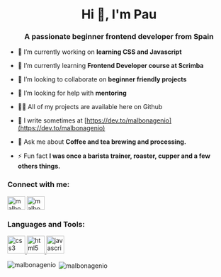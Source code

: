<h1 align="center">Hi 👋, I'm Pau</h1>
<h3 align="center">A passionate beginner frontend developer from Spain</h3>

- 🔭 I’m currently working on **learning CSS and Javascript**

- 🌱 I’m currently learning **Frontend Developer course at Scrimba**

- 👯 I’m looking to collaborate on **beginner friendly projects**

- 🤝 I’m looking for help with **mentoring**

- 👨‍💻 All of my projects are available here on Github

- 📝 I write sometimes at [https://dev.to/malbonagenio](https://dev.to/malbonagenio)

- 💬 Ask me about **Coffee and tea brewing and processing.**

- ⚡ Fun fact **I was once a barista trainer, roaster, cupper and a few others things.**


<p align="left">
<h3 align="left">Connect with me:</h3>
<a href="https://dev.to/malbonagenio" target="blank"><img align="center" src="https://cdn.jsdelivr.net/npm/simple-icons@3.0.1/icons/dev-dot-to.svg" alt="malbonagenio" height="30" width="40" /></a>
<a href="https://twitter.com/malbonagenio" target="blank"><img align="center" src="https://cdn.jsdelivr.net/npm/simple-icons@3.0.1/icons/twitter.svg" alt="malbonagenio" height="30" width="40" /></a>
</p>

<h3 align="left">Languages and Tools:</h3>
<p align="left"> <a href="https://www.w3schools.com/css/" target="_blank"> <img src="https://devicons.github.io/devicon/devicon.git/icons/css3/css3-original-wordmark.svg" alt="css3" width="40" height="40"/> </a> <a href="https://www.w3.org/html/" target="_blank"> <img src="https://devicons.github.io/devicon/devicon.git/icons/html5/html5-original-wordmark.svg" alt="html5" width="40" height="40"/> </a> <a href="https://developer.mozilla.org/en-US/docs/Web/JavaScript" target="_blank"> <img src="https://devicons.github.io/devicon/devicon.git/icons/javascript/javascript-original.svg" alt="javascript" width="40" height="40"/> </a> </p>

<p><img align="left" src="https://github-readme-stats.vercel.app/api/top-langs/?username=malbonagenio&layout=compact" alt="malbonagenio" /></p>

<p>&nbsp;<img align="center" src="https://github-readme-stats.vercel.app/api?username=malbonagenio&show_icons=true" alt="malbonagenio" /></p>


